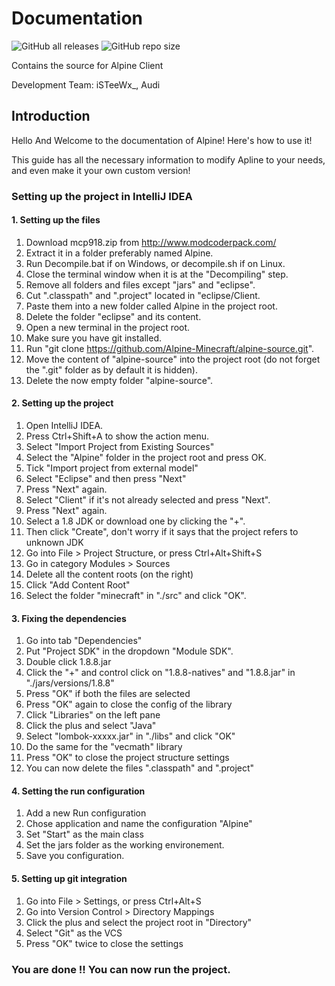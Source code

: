 # **Documentation**

![GitHub all releases](https://img.shields.io/github/downloads/Alpine-Minecraft/alpine-source/total) 
![GitHub repo size](https://img.shields.io/github/repo-size/Alpine-Minecraft/alpine-source)

Contains the source for Alpine Client

Development Team: iSTeeWx_, Audi

## Introduction

Hello And Welcome to the documentation of Alpine! 
Here's how to use it!

This guide has all the necessary information to modify Apline to your needs, and even make it your own custom version!

### Setting up the project in IntelliJ IDEA
#### 1. Setting up the files
1. Download mcp918.zip from http://www.modcoderpack.com/
2. Extract it in a folder preferably named Alpine.
3. Run Decompile.bat if on Windows, or decompile.sh if on Linux.
4. Close the terminal window when it is at the "Decompiling" step.
5. Remove all folders and files except "jars" and "eclipse".
6. Cut ".classpath" and ".project" located in "eclipse/Client.
7. Paste them into a new folder called Alpine in the project root.
8. Delete the folder "eclipse" and its content.
9. Open a new terminal in the project root.
10. Make sure you have git installed.
11. Run "git clone https://github.com/Alpine-Minecraft/alpine-source.git".
12. Move the content of "alpine-source" into the project root (do not forget the ".git" folder as by default it is hidden).
13. Delete the now empty folder "alpine-source".
#### 2. Setting up the project
1. Open IntelliJ IDEA.
2. Press Ctrl+Shift+A to show the action menu.
3. Select "Import Project from Existing Sources"
4. Select the "Alpine" folder in the project root and press OK.
5. Tick "Import project from external model"
6. Select "Eclipse" and then press "Next"
7. Press "Next" again.
8. Select "Client" if it's not already selected and press "Next".
9. Press "Next" again.
10. Select a 1.8 JDK or download one by clicking the "+".
11. Then click "Create", don't worry if it says that the project refers to unknown JDK
12. Go into File > Project Structure, or press Ctrl+Alt+Shift+S
13. Go in category Modules > Sources
14. Delete all the content roots (on the right)
15. Click "Add Content Root"
16. Select the folder "minecraft" in "./src" and click "OK".
#### 3. Fixing the dependencies
1. Go into tab "Dependencies"
2. Put "Project SDK" in the dropdown "Module SDK".
3. Double click 1.8.8.jar
4. Click the "+" and control click on "1.8.8-natives" and "1.8.8.jar" in "./jars/versions/1.8.8"
5. Press "OK" if both the files are selected
6. Press "OK" again to close the config of the library
7. Click "Libraries" on the left pane
8. Click the plus and select "Java"
9. Select "lombok-xxxxx.jar" in "./libs" and click "OK"
10. Do the same for the "vecmath" library
11. Press "OK" to close the project structure settings
12. You can now delete the files ".classpath" and ".project"
#### 4. Setting the run configuration
1. Add a new Run configuration
2. Chose application and name the configuration "Alpine"
3. Set "Start" as the main class
4. Set the jars folder as the working environement.
5. Save you configuration.
#### 5. Setting up git integration
1. Go into File > Settings, or press Ctrl+Alt+S
2. Go into Version Control > Directory Mappings
3. Click the plus and select the project root in "Directory"
4. Select "Git" as the VCS
5. Press "OK" twice to close the settings 
### You are done !! You can now run the project.

